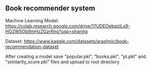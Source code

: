 ## Book recommender system

Machine Learning Model:  
https://colab.research.google.com/drive/17UDEOebqzlLs9-HO2W5Ob9mHzZGzrRng?usp=sharing

Dataset:  https://www.kaggle.com/datasets/arashnic/book-recommendation-dataset

After creating a model save "popular.pkl", "books.pkl", "pt.pkl" and "similarity_score.pkl" files and upload to root directory
